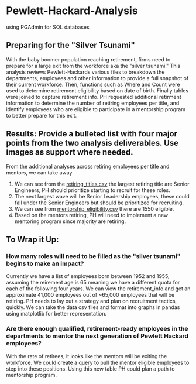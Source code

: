 # Pewlett-Hackard-Analysis
using PGAdmin for SQL databases

## Preparing for the "Silver Tsunami"
With the baby boomer population reaching retirement, firms need to prepare for a large exit from the workforce aka the "silver tsunami." This  analysis reviews Pewlett-Hackards various files to breakdown the departments, employees and other information to provide a full snapshot of their current workforce. Then, functions such as Where and Count were used to determine retirement eligibility based on date of birth. Finally tables were joined to capture retirement info. PH requested additional retirment information to determine the number of retiring employees per title, and identify employees who are eligible to participate in a mentorship program to better prepare for this exit.

## Results: Provide a bulleted list with four major points from the two analysis deliverables. Use images as support where needed.

From the additional analyses across retiring employees per title and mentors, we can take away

1. We can see from the [retiring_titles.csv](https://github.com/dixie-chick/Pewlett-Hackard-Analysis/files/6410565/retiring_titles.csv) the largest retiring title are Senior Engineers, PH should prioritize starting to recruit for these roles.
2. The next largest wave will be Senior Leadership employees, these could fall under the Senior Engineers but should be prioritized for recruiting.
3. We can see from [mentorship_eligibility.csv](https://github.com/dixie-chick/Pewlett-Hackard-Analysis/files/6410566/mentorship_eligibility.csv) there are 1550 eligible.
4. Based on the mentors retiring, PH will need to implement a new mentoring program since majority are retiring.


## To Wrap it Up: 
### How many roles will need to be filled as the "silver tsunami" begins to make an impact? 
Currently we have a list of employees born between 1952 and 1955, assuming the reirement age is 65 meaning we have a different quota for each of the following four years. We can view the retirement_info and get an approximate 41,000 employees out of ~65,000 employees that will be retiring. PH needs to lay out a strategy and plan on recruitment tactics, quickly. We can take the data csv files and format into graphs in pandas using matplotlib for better representation.

### Are there enough qualified, retirement-ready employees in the departments to mentor the next generation of Pewlett Hackard employees?
With the rate of retirees, it looks like the mentors will be exiting the workforce. We could create a query to pull the mentor eligible employees to step into these positions. Using this new table PH could plan a path to mentorship program.

